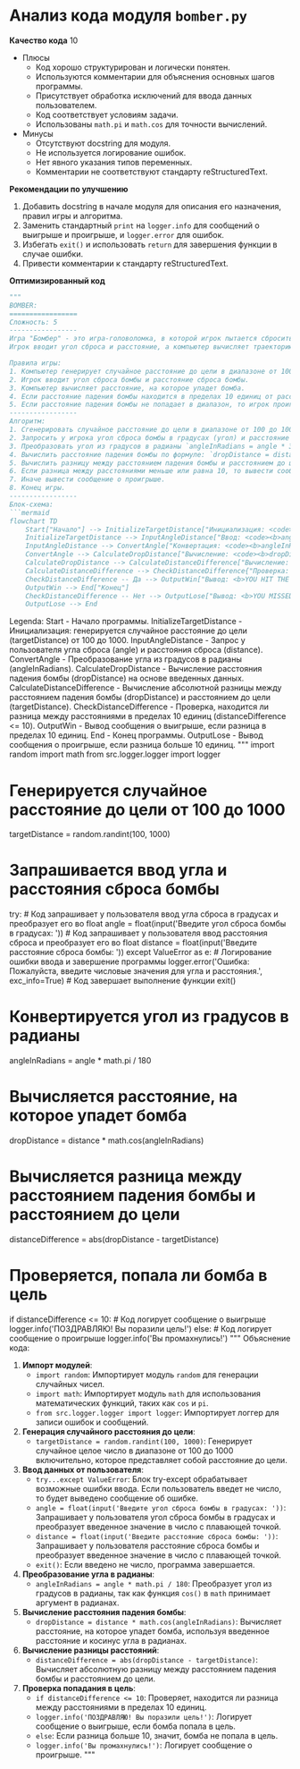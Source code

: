 # Анализ кода модуля `bomber.py`

**Качество кода**
10
-  Плюсы
    - Код хорошо структурирован и логически понятен.
    - Используются комментарии для объяснения основных шагов программы.
    - Присутствует обработка исключений для ввода данных пользователем.
    - Код соответствует условиям задачи.
    - Использованы `math.pi` и `math.cos` для точности вычислений.
 -  Минусы
    - Отсутствуют docstring для модуля.
    - Не используется логирование ошибок.
    - Нет явного указания типов переменных.
    - Комментарии не соответствуют стандарту reStructuredText.

**Рекомендации по улучшению**

1. Добавить docstring в начале модуля для описания его назначения, правил игры и алгоритма.
2. Заменить стандартный `print` на `logger.info` для сообщений о выигрыше и проигрыше, и `logger.error` для ошибок.
3. Избегать `exit()` и использовать `return` для завершения функции в случае ошибки.
4. Привести комментарии к стандарту reStructuredText.

**Оптимизированный код**

```python
"""
BOMBER:
=================
Сложность: 5
-----------------
Игра "Бомбер" - это игра-головоломка, в которой игрок пытается сбросить бомбу на цель, расположенную на случайно сгенерированном расстоянии.
Игрок вводит угол сброса и расстояние, а компьютер вычисляет траекторию бомбы. Цель игры - как можно точнее попасть в цель.

Правила игры:
1. Компьютер генерирует случайное расстояние до цели в диапазоне от 100 до 1000.
2. Игрок вводит угол сброса бомбы и расстояние сброса бомбы.
3. Компьютер вычисляет расстояние, на которое упадет бомба.
4. Если расстояние падения бомбы находится в пределах 10 единиц от расстояния до цели, игрок побеждает.
5. Если расстояние падения бомбы не попадает в диапазон, то игрок проигрывает.
-----------------
Алгоритм:
1. Сгенерировать случайное расстояние до цели в диапазоне от 100 до 1000 и присвоить переменной `targetDistance`.
2. Запросить у игрока угол сброса бомбы в градусах (угол) и расстояние сброса (расстояние).
3. Преобразовать угол из градусов в радианы `angleInRadians = angle * 3.14159 / 180`.
4. Вычислить расстояние падения бомбы по формуле: `dropDistance = distance * cos(angleInRadians)`.
5. Вычислить разницу между расстоянием падения бомбы и расстоянием до цели: `distanceDifference = abs(dropDistance - targetDistance)`.
6. Если разница между расстояниями меньше или равна 10, то вывести сообщение о выигрыше.
7. Иначе вывести сообщение о проигрыше.
8. Конец игры.
-----------------
Блок-схема:
```mermaid
flowchart TD
    Start["Начало"] --> InitializeTargetDistance["Инициализация: <code><b>targetDistance = random(100, 1000)</b></code>"]
    InitializeTargetDistance --> InputAngleDistance["Ввод: <code><b>angle, distance</b></code>"]
    InputAngleDistance --> ConvertAngle["Конвертация: <code><b>angleInRadians = angle * PI / 180</b></code>"]
    ConvertAngle --> CalculateDropDistance["Вычисление: <code><b>dropDistance = distance * cos(angleInRadians)</b></code>"]
    CalculateDropDistance --> CalculateDistanceDifference["Вычисление: <code><b>distanceDifference = abs(dropDistance - targetDistance)</b></code>"]
    CalculateDistanceDifference --> CheckDistanceDifference{"Проверка: <code><b>distanceDifference <= 10</b></code>"}\
    CheckDistanceDifference -- Да --> OutputWin["Вывод: <b>YOU HIT THE TARGET!</b>"]
    OutputWin --> End["Конец"]
    CheckDistanceDifference -- Нет --> OutputLose["Вывод: <b>YOU MISSED IT!</b>"]
    OutputLose --> End
```
Legenda:
    Start - Начало программы.
    InitializeTargetDistance - Инициализация: генерируется случайное расстояние до цели (targetDistance) от 100 до 1000.
    InputAngleDistance - Запрос у пользователя угла сброса (angle) и расстояния сброса (distance).
    ConvertAngle - Преобразование угла из градусов в радианы (angleInRadians).
    CalculateDropDistance - Вычисление расстояния падения бомбы (dropDistance) на основе введенных данных.
    CalculateDistanceDifference - Вычисление абсолютной разницы между расстоянием падения бомбы (dropDistance) и расстоянием до цели (targetDistance).
    CheckDistanceDifference - Проверка, находится ли разница между расстояниями в пределах 10 единиц (distanceDifference <= 10).
    OutputWin - Вывод сообщения о выигрыше, если разница в пределах 10 единиц.
    End - Конец программы.
    OutputLose - Вывод сообщения о проигрыше, если разница больше 10 единиц.
"""
import random
import math
from src.logger.logger import logger

# Генерируется случайное расстояние до цели от 100 до 1000
targetDistance = random.randint(100, 1000)

# Запрашивается ввод угла и расстояния сброса бомбы
try:
    # Код запрашивает у пользователя ввод угла сброса в градусах и преобразует его во float
    angle = float(input('Введите угол сброса бомбы в градусах: '))
    # Код запрашивает у пользователя ввод расстояния сброса и преобразует его во float
    distance = float(input('Введите расстояние сброса бомбы: '))
except ValueError as e:
    # Логирование ошибки ввода и завершение программы
    logger.error('Ошибка: Пожалуйста, введите числовые значения для угла и расстояния.', exc_info=True)
    # Код завершает выполнение функции
    exit()

# Конвертируется угол из градусов в радианы
angleInRadians = angle * math.pi / 180

# Вычисляется расстояние, на которое упадет бомба
dropDistance = distance * math.cos(angleInRadians)

# Вычисляется разница между расстоянием падения бомбы и расстоянием до цели
distanceDifference = abs(dropDistance - targetDistance)

# Проверяется, попала ли бомба в цель
if distanceDifference <= 10:
    # Код логирует сообщение о выигрыше
    logger.info('ПОЗДРАВЛЯЮ! Вы поразили цель!')
else:
    # Код логирует сообщение о проигрыше
    logger.info('Вы промахнулись!')
"""
Объяснение кода:
1.  **Импорт модулей**:
    -   `import random`: Импортирует модуль `random` для генерации случайных чисел.
    -   `import math`: Импортирует модуль `math` для использования математических функций, таких как `cos` и `pi`.
    -   `from src.logger.logger import logger`: Импортирует логгер для записи ошибок и сообщений.
2.  **Генерация случайного расстояния до цели**:
    -   `targetDistance = random.randint(100, 1000)`: Генерирует случайное целое число в диапазоне от 100 до 1000 включительно, которое представляет собой расстояние до цели.
3.  **Ввод данных от пользователя**:
    -   `try...except ValueError`: Блок try-except обрабатывает возможные ошибки ввода. Если пользователь введет не число, то будет выведено сообщение об ошибке.
    -   `angle = float(input('Введите угол сброса бомбы в градусах: '))`: Запрашивает у пользователя угол сброса бомбы в градусах и преобразует введенное значение в число с плавающей точкой.
    -   `distance = float(input('Введите расстояние сброса бомбы: '))`: Запрашивает у пользователя расстояние сброса бомбы и преобразует введенное значение в число с плавающей точкой.
    -   `exit()`: Если введено не число, программа завершается.
4.  **Преобразование угла в радианы**:
    -   `angleInRadians = angle * math.pi / 180`: Преобразует угол из градусов в радианы, так как функция `cos()` в `math` принимает аргумент в радианах.
5.  **Вычисление расстояния падения бомбы**:
    -   `dropDistance = distance * math.cos(angleInRadians)`: Вычисляет расстояние, на которое упадет бомба, используя введенное расстояние и косинус угла в радианах.
6.  **Вычисление разницы расстояний**:
    -   `distanceDifference = abs(dropDistance - targetDistance)`: Вычисляет абсолютную разницу между расстоянием падения бомбы и расстоянием до цели.
7.  **Проверка попадания в цель**:
    -   `if distanceDifference <= 10`: Проверяет, находится ли разница между расстояниями в пределах 10 единиц.
    -   `logger.info('ПОЗДРАВЛЯЮ! Вы поразили цель!')`: Логирует сообщение о выигрыше, если бомба попала в цель.
    -   `else`: Если разница больше 10, значит, бомба не попала в цель.
    -   `logger.info('Вы промахнулись!')`: Логирует сообщение о проигрыше.
"""
```